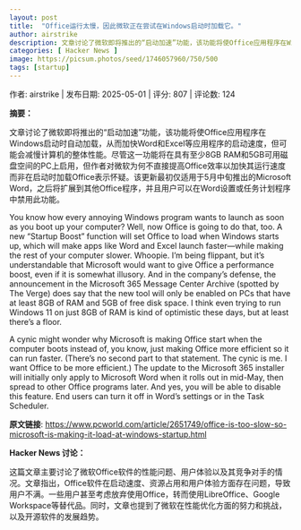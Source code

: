 ```yaml
---
layout: post
title:  "Office运行太慢，因此微软正在尝试在Windows启动时加载它。"
author: airstrike
description: 文章讨论了微软即将推出的“启动加速”功能，该功能将使Office应用程序在Windows启动时自动加载，从而加快Word和Excel等应用程序的启动速度，但可能会减慢计算机的整体性能。尽管这一功能将在具有至少8GB RAM和5GB可用磁盘空间的PC上启用，但作者对微软为何不直接提高Office效率以加快其运行速度而非在启动时加载Office表示怀疑。该更新最初仅适用于5月中旬推出的Microsoft Word，之后将扩展到其他Office程序，并且用户可以在Word设置或任务计划程序中禁用此功能。
categories: [ Hacker News ]
image: https://picsum.photos/seed/1746057960/750/500
tags: [startup]
---
```


作者: airstrike | 发布日期: 2025-05-01 | 评分: 807 | 评论数: 124

**摘要：**

文章讨论了微软即将推出的“启动加速”功能，该功能将使Office应用程序在Windows启动时自动加载，从而加快Word和Excel等应用程序的启动速度，但可能会减慢计算机的整体性能。尽管这一功能将在具有至少8GB RAM和5GB可用磁盘空间的PC上启用，但作者对微软为何不直接提高Office效率以加快其运行速度而非在启动时加载Office表示怀疑。该更新最初仅适用于5月中旬推出的Microsoft Word，之后将扩展到其他Office程序，并且用户可以在Word设置或任务计划程序中禁用此功能。

You know how every annoying Windows program wants to launch as soon as you boot up your computer? Well, now Office is going to do that, too. A new “Startup Boost” function will set Office to load when Windows starts up, which will make apps like Word and Excel launch faster—while making the rest of your computer slower. Whoopie.
I’m being flippant, but it’s understandable that Microsoft would want to give Office a performance boost, even if it is somewhat illusory. And in the company’s defense, the announcement in the Microsoft 365 Message Center Archive (spotted by The Verge) does say that the new tool will only be enabled on PCs that have at least 8GB of RAM and 5GB of free disk space. I think even trying to run Windows 11 on just 8GB of RAM is kind of optimistic these days, but at least there’s a floor.


A cynic might wonder why Microsoft is making Office start when the computer boots instead of, you know, just making Office more efficient so it can run faster. (There’s no second part to that statement. The cynic is me. I want Office to be more efficient.)
The update to the Microsoft 365 installer will initially only apply to Microsoft Word when it rolls out in mid-May, then spread to other Office programs later. And yes, you will be able to disable this feature. End users can turn it off in Word’s settings or in the Task Scheduler.

**原文链接**: https://www.pcworld.com/article/2651749/office-is-too-slow-so-microsoft-is-making-it-load-at-windows-startup.html

**Hacker News 讨论：**

这篇文章主要讨论了微软Office软件的性能问题、用户体验以及其竞争对手的情况。文章指出，Office软件在启动速度、资源占用和用户体验方面存在问题，导致用户不满。一些用户甚至考虑放弃使用Office，转而使用LibreOffice、Google Workspace等替代品。同时，文章也提到了微软在性能优化方面的努力和挑战，以及开源软件的发展趋势。

